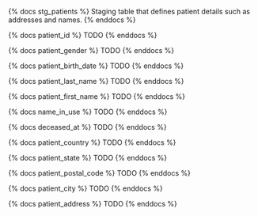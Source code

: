 {% docs stg_patients %}
Staging table that defines patient details such as addresses and names.
{% enddocs %}

{% docs patient_id %}
TODO
{% enddocs %}

{% docs patient_gender %}
TODO
{% enddocs %}

{% docs patient_birth_date %}
TODO
{% enddocs %}

{% docs patient_last_name %}
TODO
{% enddocs %}

{% docs patient_first_name %}
TODO
{% enddocs %}

{% docs name_in_use %}
TODO
{% enddocs %}

{% docs deceased_at %}
TODO
{% enddocs %}

{% docs patient_country %}
TODO
{% enddocs %}

{% docs patient_state %}
TODO
{% enddocs %}

{% docs patient_postal_code %}
TODO
{% enddocs %}

{% docs patient_city %}
TODO
{% enddocs %}

{% docs patient_address %}
TODO
{% enddocs %}

